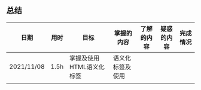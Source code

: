 ## 总结

| 日期       | 用时 | 目标                     | 掌握的内容       | 了解的内容 | 疑惑的内容 | 完成情况 |
| ---------- | ---- | ------------------------ | ---------------- | ---------- | ---------- | -------- |
| 2021/11/08 | 1.5h | 掌握及使用HTML语义化标签 | 语义化标签及使用 |            |            |          |
|            |      |                          |                  |            |            |          |


